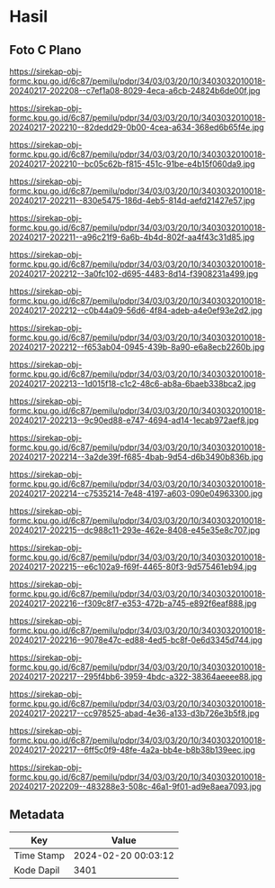 # Hasil

## Foto C Plano

https://sirekap-obj-formc.kpu.go.id/6c87/pemilu/pdpr/34/03/03/20/10/3403032010018-20240217-202208--c7ef1a08-8029-4eca-a6cb-24824b6de00f.jpg

https://sirekap-obj-formc.kpu.go.id/6c87/pemilu/pdpr/34/03/03/20/10/3403032010018-20240217-202210--82dedd29-0b00-4cea-a634-368ed6b65f4e.jpg

https://sirekap-obj-formc.kpu.go.id/6c87/pemilu/pdpr/34/03/03/20/10/3403032010018-20240217-202210--bc05c62b-f815-451c-91be-e4b15f060da9.jpg

https://sirekap-obj-formc.kpu.go.id/6c87/pemilu/pdpr/34/03/03/20/10/3403032010018-20240217-202211--830e5475-186d-4eb5-814d-aefd21427e57.jpg

https://sirekap-obj-formc.kpu.go.id/6c87/pemilu/pdpr/34/03/03/20/10/3403032010018-20240217-202211--a96c21f9-6a6b-4b4d-802f-aa4f43c31d85.jpg

https://sirekap-obj-formc.kpu.go.id/6c87/pemilu/pdpr/34/03/03/20/10/3403032010018-20240217-202212--3a0fc102-d695-4483-8d14-f3908231a499.jpg

https://sirekap-obj-formc.kpu.go.id/6c87/pemilu/pdpr/34/03/03/20/10/3403032010018-20240217-202212--c0b44a09-56d6-4f84-adeb-a4e0ef93e2d2.jpg

https://sirekap-obj-formc.kpu.go.id/6c87/pemilu/pdpr/34/03/03/20/10/3403032010018-20240217-202212--f653ab04-0945-439b-8a90-e6a8ecb2260b.jpg

https://sirekap-obj-formc.kpu.go.id/6c87/pemilu/pdpr/34/03/03/20/10/3403032010018-20240217-202213--1d015f18-c1c2-48c6-ab8a-6baeb338bca2.jpg

https://sirekap-obj-formc.kpu.go.id/6c87/pemilu/pdpr/34/03/03/20/10/3403032010018-20240217-202213--9c90ed88-e747-4694-ad14-1ecab972aef8.jpg

https://sirekap-obj-formc.kpu.go.id/6c87/pemilu/pdpr/34/03/03/20/10/3403032010018-20240217-202214--3a2de39f-f685-4bab-9d54-d6b3490b836b.jpg

https://sirekap-obj-formc.kpu.go.id/6c87/pemilu/pdpr/34/03/03/20/10/3403032010018-20240217-202214--c7535214-7e48-4197-a603-090e04963300.jpg

https://sirekap-obj-formc.kpu.go.id/6c87/pemilu/pdpr/34/03/03/20/10/3403032010018-20240217-202215--dc988c11-293e-462e-8408-e45e35e8c707.jpg

https://sirekap-obj-formc.kpu.go.id/6c87/pemilu/pdpr/34/03/03/20/10/3403032010018-20240217-202215--e6c102a9-f69f-4465-80f3-9d575461eb94.jpg

https://sirekap-obj-formc.kpu.go.id/6c87/pemilu/pdpr/34/03/03/20/10/3403032010018-20240217-202216--f309c8f7-e353-472b-a745-e892f6eaf888.jpg

https://sirekap-obj-formc.kpu.go.id/6c87/pemilu/pdpr/34/03/03/20/10/3403032010018-20240217-202216--9078e47c-ed88-4ed5-bc8f-0e6d3345d744.jpg

https://sirekap-obj-formc.kpu.go.id/6c87/pemilu/pdpr/34/03/03/20/10/3403032010018-20240217-202217--295f4bb6-3959-4bdc-a322-38364aeeee88.jpg

https://sirekap-obj-formc.kpu.go.id/6c87/pemilu/pdpr/34/03/03/20/10/3403032010018-20240217-202217--cc978525-abad-4e36-a133-d3b726e3b5f8.jpg

https://sirekap-obj-formc.kpu.go.id/6c87/pemilu/pdpr/34/03/03/20/10/3403032010018-20240217-202217--6ff5c0f9-48fe-4a2a-bb4e-b8b38b139eec.jpg

https://sirekap-obj-formc.kpu.go.id/6c87/pemilu/pdpr/34/03/03/20/10/3403032010018-20240217-202209--483288e3-508c-46a1-9f01-ad9e8aea7093.jpg


## Metadata

| Key        | Value               |
| ---------- | ------------------- |
| Time Stamp | 2024-02-20 00:03:12 |
| Kode Dapil | 3401                |



